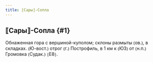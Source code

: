 ```yaml
---
title: ⟦Сары⟧-Сопла
---
```

## ⟦Сары⟧-Сопла {#1}

Обнаженная гора с вершиной-куполом; склоны размыты ⦅ов.⦆, в складках. ⦅Ю-вост.⦆ отрог ⦅г.⦆ Построфиль, в 1 км к ⦅ЮЗ⦆ от ⦅н.п.⦆ Громовка ⦅Судак.⦆ ⦃Е8⦄.
